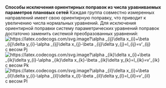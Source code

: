 **Способы исключения ориентирных поправок из числа уравниваемых параметров плановых сетей**
Каждая группа совместно измеренных направлений имеет свою ориентирную поправку, что приводит к увеличению числа нормальных уравнений. 
Для исключения ориентирной поправки систему параметрических уравнений поправок 
достаточно заменить системой преобразованных уравнений:
<img src="https://latex.codecogs.com/svg.image?\alpha&space;_{ij}\delta&space;x_{i}&plus;\beta&space;&space;_{ij}\delta&space;y_{i}-\alpha&space;_{ij}\delta&space;x_{j}-\beta&space;&space;_{ij}\delta&space;y_{j}=l_{ij}=v'_{ij}&space;" title="https://latex.codecogs.com/svg.image?\alpha _{ij}\delta x_{i}+\beta _{ij}\delta y_{i}-\alpha _{ij}\delta x_{j}-\beta _{ij}\delta y_{j}=l_{ij}=v'_{ij} " /> с весом Pj
<img src="https://latex.codecogs.com/svg.image?\alpha&space;_{ik}\delta&space;x_{i}&plus;\beta&space;&space;_{ik}\delta&space;y_{i}-\alpha&space;_{ik}\delta&space;x_{k}-\beta&space;&space;_{ik}\delta&space;y_{k}=l_{ik}=v'_{ik}&space;" title="https://latex.codecogs.com/svg.image?\alpha _{ik}\delta x_{i}+\beta _{ik}\delta y_{i}-\alpha _{ik}\delta x_{k}-\beta _{ik}\delta y_{k}=l_{ik}=v'_{ik} " /> с весом Pk
<img src="https://latex.codecogs.com/svg.image?\alpha&space;_{il}\delta&space;x_{i}&plus;\beta&space;&space;_{il}\delta&space;y_{i}-\alpha&space;_{il}\delta&space;x_{l}-\beta&space;&space;_{il}\delta&space;y_{l}=l_{il}=v'_{il}&space;" title="https://latex.codecogs.com/svg.image?\alpha _{il}\delta x_{i}+\beta _{il}\delta y_{i}-\alpha _{il}\delta x_{l}-\beta _{il}\delta y_{l}=l_{il}=v'_{il} " /> c весом Pl
